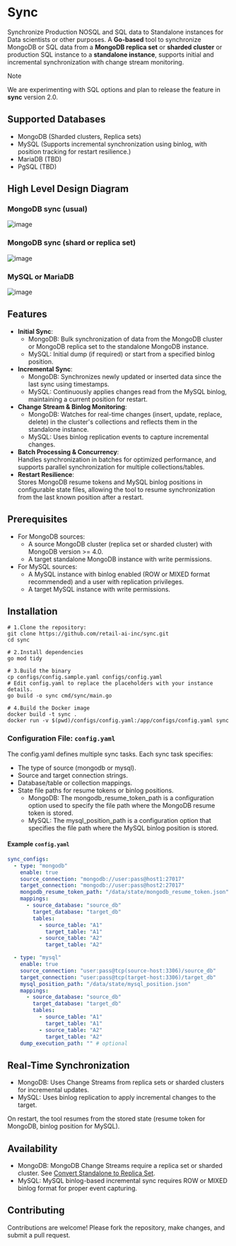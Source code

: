 # Sync

Synchronize Production NOSQL and SQL data to Standalone instances for Data scientists or other purposes. A **Go-based** tool to synchronize MongoDB or SQL data from a **MongoDB replica set** or **sharded cluster** or production SQL instance to a **standalone instance**, supports initial and incremental synchronization with change stream monitoring.

> [!NOTE]
> We are experimenting with SQL options and plan to release the feature in **sync** version 2.0.

## Supported Databases

- MongoDB (Sharded clusters, Replica sets)
- MySQL (Supports incremental synchronization using binlog, with position tracking for restart resilience.)
- MariaDB (TBD)
- PgSQL (TBD)

## High Level Design Diagram

### MongoDB sync (usual)
![image](https://github.com/user-attachments/assets/f600c3ae-a6bf-4d64-9a7b-6715456a146b)

### MongoDB sync (shard or replica set)

![image](https://github.com/user-attachments/assets/82cd3811-44bf-4d44-8ac8-9f32aace7a83)

### MySQL or MariaDB
![image](https://github.com/user-attachments/assets/f8a029b6-5185-487e-9d41-d183dca487fc)


## Features

- **Initial Sync**:
  - MongoDB: Bulk synchronization of data from the MongoDB cluster or MongoDB replica set to the standalone MongoDB instance.
  - MySQL: Initial dump (if required) or start from a specified binlog position.
- **Incremental Sync**:
  - MongoDB: Synchronizes newly updated or inserted data since the last sync using timestamps.
  - MySQL: Continuously applies changes read from the MySQL binlog, maintaining a current position for restart.
- **Change Stream & Binlog Monitoring**:
  - MongoDB: Watches for real-time changes (insert, update, replace, delete) in the cluster's collections and reflects them in the standalone instance.
  - MySQL: Uses binlog replication events to capture incremental changes.
- **Batch Processing & Concurrency**:  
  Handles synchronization in batches for optimized performance, and supports parallel synchronization for multiple collections/tables.
- **Restart Resilience**:  
  Stores MongoDB resume tokens and MySQL binlog positions in configurable state files, allowing the tool to resume synchronization from the last known position after a restart.

## Prerequisites
- For MongoDB sources:
  - A source MongoDB cluster (replica set or sharded cluster) with MongoDB version >= 4.0.
  - A target standalone MongoDB instance with write permissions.
- For MySQL sources:
  - A MySQL instance with binlog enabled (ROW or MIXED format recommended) and a user with replication privileges.
  - A target MySQL instance with write permissions.

## Installation

```
# 1.Clone the repository:
git clone https://github.com/retail-ai-inc/sync.git
cd sync

# 2.Install dependencies
go mod tidy

# 3.Build the binary
cp configs/config.sample.yaml configs/config.yaml
# Edit config.yaml to replace the placeholders with your instance details.
go build -o sync cmd/sync/main.go

# 4.Build the Docker image
docker build -t sync .
docker run -v $(pwd)/configs/config.yaml:/app/configs/config.yaml sync
```

### Configuration File: `config.yaml`

The config.yaml defines multiple sync tasks. Each sync task specifies:  
- The type of source (mongodb or mysql).
- Source and target connection strings.
- Database/table or collection mappings.
- State file paths for resume tokens or binlog positions.
  - MongoDB: The mongodb_resume_token_path is a configuration option used to specify the file path where the MongoDB resume token is stored.
  - MySQL: The mysql_position_path is a configuration option that specifies the file path where the MySQL binlog position is stored.

#### Example `config.yaml`

```yaml
sync_configs:
  - type: "mongodb"
    enable: true
    source_connection: "mongodb://user:pass@host1:27017"
    target_connection: "mongodb://user:pass@host2:27017"
    mongodb_resume_token_path: "/data/state/mongodb_resume_token.json"
    mappings:
      - source_database: "source_db"
        target_database: "target_db"
        tables:
          - source_table: "A1"
            target_table: "A1"
          - source_table: "A2"
            target_table: "A2"

  - type: "mysql"
    enable: true
    source_connection: "user:pass@tcp(source-host:3306)/source_db"
    target_connection: "user:pass@tcp(target-host:3306)/target_db"
    mysql_position_path: "/data/state/mysql_position.json"
    mappings:
      - source_database: "source_db"
        target_database: "target_db"
        tables:
          - source_table: "A1"
            target_table: "A1"
          - source_table: "A2"
            target_table: "A2"
    dump_execution_path: "" # optional
```

## Real-Time Synchronization

- MongoDB: Uses Change Streams from replica sets or sharded clusters for incremental updates.
- MySQL: Uses binlog replication to apply incremental changes to the target.

On restart, the tool resumes from the stored state (resume token for MongoDB, binlog position for MySQL).

## Availability  

- MongoDB: MongoDB Change Streams require a replica set or sharded cluster. See [Convert Standalone to Replica Set](https://www.mongodb.com/docs/manual/tutorial/convert-standalone-to-replica-set/).
- MySQL: MySQL binlog-based incremental sync requires ROW or MIXED binlog format for proper event capturing.

## Contributing
Contributions are welcome! Please fork the repository, make changes, and submit a pull request.
